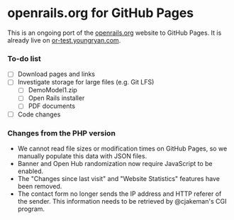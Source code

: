 # openrails.org for GitHub Pages

This is an ongoing port of the [openrails.org](http://openrails.org) website to 
GitHub Pages. It is already live on 
[or-test.youngryan.com](https://or-test.youngryan.com).

### To-do list

- [ ] Download pages and links
- [ ] Investigate storage for large files (e.g. Git LFS)
  - [ ] DemoModel1.zip
  - [ ] Open Rails installer
  - [ ] PDF documents
- [ ] Code changes

### Changes from the PHP version

- We cannot read file sizes or modification times on GitHub Pages, so we 
  manually populate this data with JSON files.
- Banner and Open Hub randomization now require JavaScript to be enabled.
- The "Changes since last visit" and "Website Statistics" features have been 
  removed.
- The contact form no longer sends the IP address and HTTP referer of the 
  sender. This information needs to be retrieved by @cjakeman's CGI program.

